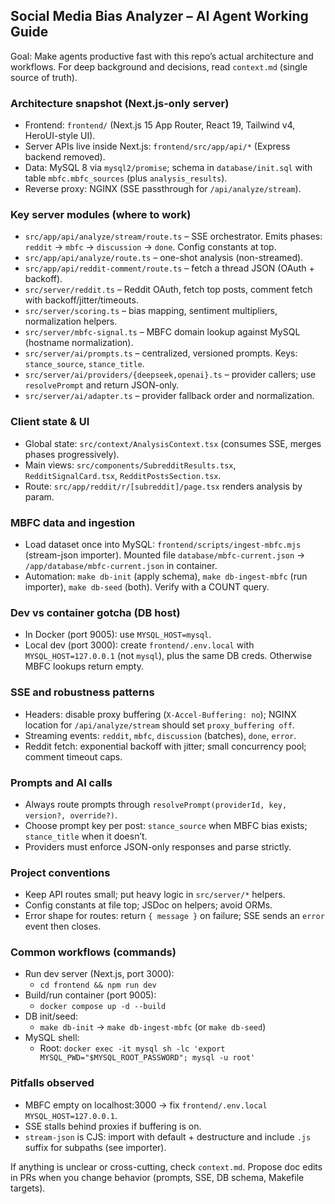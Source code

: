 ## Social Media Bias Analyzer – AI Agent Working Guide

Goal: Make agents productive fast with this repo’s actual architecture and workflows. For deep background and decisions, read `context.md` (single source of truth).

### Architecture snapshot (Next.js-only server)
- Frontend: `frontend/` (Next.js 15 App Router, React 19, Tailwind v4, HeroUI-style UI).
- Server APIs live inside Next.js: `frontend/src/app/api/*` (Express backend removed).
- Data: MySQL 8 via `mysql2/promise`; schema in `database/init.sql` with table `mbfc.mbfc_sources` (plus `analysis_results`).
- Reverse proxy: NGINX (SSE passthrough for `/api/analyze/stream`).

### Key server modules (where to work)
- `src/app/api/analyze/stream/route.ts` – SSE orchestrator. Emits phases: `reddit` → `mbfc` → `discussion` → `done`. Config constants at top.
- `src/app/api/analyze/route.ts` – one-shot analysis (non-streamed).
- `src/app/api/reddit-comment/route.ts` – fetch a thread JSON (OAuth + backoff).
- `src/server/reddit.ts` – Reddit OAuth, fetch top posts, comment fetch with backoff/jitter/timeouts.
- `src/server/scoring.ts` – bias mapping, sentiment multipliers, normalization helpers.
- `src/server/mbfc-signal.ts` – MBFC domain lookup against MySQL (hostname normalization).
- `src/server/ai/prompts.ts` – centralized, versioned prompts. Keys: `stance_source`, `stance_title`.
- `src/server/ai/providers/{deepseek,openai}.ts` – provider callers; use `resolvePrompt` and return JSON-only.
- `src/server/ai/adapter.ts` – provider fallback order and normalization.

### Client state & UI
- Global state: `src/context/AnalysisContext.tsx` (consumes SSE, merges phases progressively).
- Main views: `src/components/SubredditResults.tsx`, `RedditSignalCard.tsx`, `RedditPostsSection.tsx`.
- Route: `src/app/reddit/r/[subreddit]/page.tsx` renders analysis by param.

### MBFC data and ingestion
- Load dataset once into MySQL: `frontend/scripts/ingest-mbfc.mjs` (stream-json importer). Mounted file `database/mbfc-current.json` → `/app/database/mbfc-current.json` in container.
- Automation: `make db-init` (apply schema), `make db-ingest-mbfc` (run importer), `make db-seed` (both). Verify with a COUNT query.

### Dev vs container gotcha (DB host)
- In Docker (port 9005): use `MYSQL_HOST=mysql`.
- Local dev (port 3000): create `frontend/.env.local` with `MYSQL_HOST=127.0.0.1` (not `mysql`), plus the same DB creds. Otherwise MBFC lookups return empty.

### SSE and robustness patterns
- Headers: disable proxy buffering (`X-Accel-Buffering: no`); NGINX location for `/api/analyze/stream` should set `proxy_buffering off`.
- Streaming events: `reddit`, `mbfc`, `discussion` (batches), `done`, `error`.
- Reddit fetch: exponential backoff with jitter; small concurrency pool; comment timeout caps.

### Prompts and AI calls
- Always route prompts through `resolvePrompt(providerId, key, version?, override?)`.
- Choose prompt key per post: `stance_source` when MBFC bias exists; `stance_title` when it doesn’t.
- Providers must enforce JSON-only responses and parse strictly.

### Project conventions
- Keep API routes small; put heavy logic in `src/server/*` helpers.
- Config constants at file top; JSDoc on helpers; avoid ORMs.
- Error shape for routes: return `{ message }` on failure; SSE sends an `error` event then closes.

### Common workflows (commands)
- Run dev server (Next.js, port 3000):
  - `cd frontend && npm run dev`
- Build/run container (port 9005):
  - `docker compose up -d --build`
- DB init/seed:
  - `make db-init` → `make db-ingest-mbfc` (or `make db-seed`)
- MySQL shell:
  - Root: `docker exec -it mysql sh -lc 'export MYSQL_PWD="$MYSQL_ROOT_PASSWORD"; mysql -u root'`

### Pitfalls observed
- MBFC empty on localhost:3000 → fix `frontend/.env.local` `MYSQL_HOST=127.0.0.1`.
- SSE stalls behind proxies if buffering is on.
- `stream-json` is CJS: import with default + destructure and include `.js` suffix for subpaths (see importer).

If anything is unclear or cross-cutting, check `context.md`. Propose doc edits in PRs when you change behavior (prompts, SSE, DB schema, Makefile targets).
